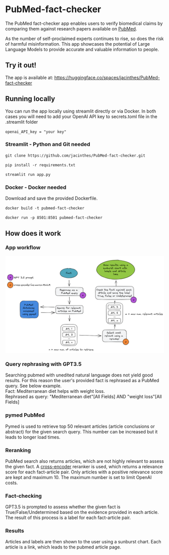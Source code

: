 # PubMed-fact-checker

The PubMed fact-checker app enables users to verify biomedical claims by comparing them against research papers available on [PubMed](https://pubmed.ncbi.nlm.nih.gov/).

As the number of self-proclaimed experts continues to rise, so does the risk of harmful misinformation. This app showcases the potential of Large Language Models to provide accurate and valuable information to people.

## Try it out!
The app is available at: https://huggingface.co/spaces/jacinthes/PubMed-fact-checker

## Running locally
You can run the app locally using streamlit directly or via Docker. 
In both cases you will need to add your OpenAI API key to secrets.toml file in the .streamlit folder
```
openai_API_key = "your key"
```
### Streamlit - Python and Git needed
```
git clone https://github.com/jacinthes/PubMed-fact-checker.git
```
```
pip install -r requirements.txt
```
```
streamlit run app.py
```
### Docker - Docker needed
Download and save the provided Dockerfile.
```
docker build -t pubmed-fact-checker
```
```
docker run -p 8501:8501 pubmed-fact-checker
```
## How does it work
### App workflow
![Alt text](https://github.com/jacinthes/PubMed-fact-checker/blob/main/app_workflow.png)
### Query rephrasing with GPT3.5
Searching pubmed with unedited natural language does not yield good results. For this reason the user's provided fact is rephrased as a PubMed query. See below example.<br />
Fact: Mediterranean diet helps with weight loss.<br />
Rephrased as query: "Mediterranean diet"[All Fields] AND "weight loss"[All Fields]
### pymed PubMed
Pymed is used to retrieve top 50 relevant articles (article conclusions or abstract) for the given search query. This number can be increased but it leads to longer load times.
### Reranking
PubMed search also returns articles, which are not highly relevant to assess the given fact.
A [cross-encoder](https://www.sbert.net/examples/applications/cross-encoder/README.html) reranker is used, which returns a relevance score for each fact-article pair. Only articles with a positive relevance score are kept and maximum 10. The maximum number is set to limit OpenAI costs.
### Fact-checking
GPT3.5 is prompted to assess whether the given fact is True/False/Undetermined based on the evidence provided in each article. The result of this process is a label for each fact-article pair.
### Results
Articles and labels are then shown to the user using a sunburst chart. Each article is a link, which leads to the pubmed article page.
